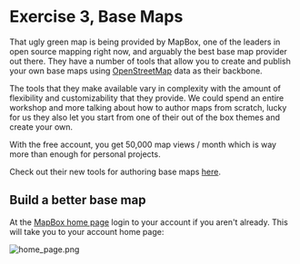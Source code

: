 # Exercise 3, Base Maps

That ugly green map is being provided by MapBox, one of the leaders in open source mapping right now, and arguably the best base map provider out there.  They have a number of tools that allow you to create and publish your own base maps using [OpenStreetMap](https://www.openstreetmap.org) data as their backbone.  

The tools that they make available vary in complexity with the amount of flexibility and customizability that they provide.  We could spend an entire workshop and more talking about how to author maps from scratch, lucky for us they also let you start from one of their out of the box themes and create your own.  

With the free account, you get 50,000 map views / month which is way more than enough for personal projects.

Check out their new tools for authoring base maps [here](https://www.mapbox.com/maps/).

## Build a better base map

At the [MapBox home page](https://www.mapbox.com) login to your account if you aren't already.  This will take you to your account home page:

![home_page.png]({{site.baseurl}}/img/home_page.png)




